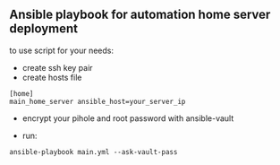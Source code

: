 ## Ansible playbook for automation home server deployment

to use script for your needs:
- create ssh key pair
- create hosts file
```
[home]
main_home_server ansible_host=your_server_ip
```
- encrypt your pihole and root password with ansible-vault

- run:
```
ansible-playbook main.yml --ask-vault-pass
```